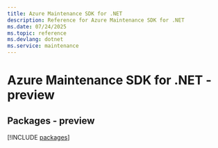 ```yaml
---
title: Azure Maintenance SDK for .NET
description: Reference for Azure Maintenance SDK for .NET
ms.date: 07/24/2025
ms.topic: reference
ms.devlang: dotnet
ms.service: maintenance
---
```

# Azure Maintenance SDK for .NET - preview
## Packages - preview
[!INCLUDE [packages](maintenance-index.md)]
